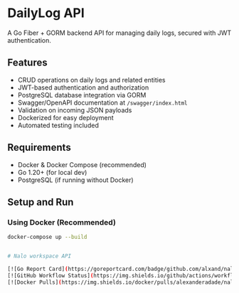 # DailyLog API

A Go Fiber + GORM backend API for managing daily logs, secured with JWT authentication.

## Features

- CRUD operations on daily logs and related entities
- JWT-based authentication and authorization
- PostgreSQL database integration via GORM
- Swagger/OpenAPI documentation at `/swagger/index.html`
- Validation on incoming JSON payloads
- Dockerized for easy deployment
- Automated testing included

## Requirements

- Docker & Docker Compose (recommended)
- Go 1.20+ (for local dev)
- PostgreSQL (if running without Docker)

## Setup and Run

### Using Docker (Recommended)

```bash
docker-compose up --build


# Nalo workspace API

[![Go Report Card](https://goreportcard.com/badge/github.com/alxand/nalo-workspace)](https://goreportcard.com/report/github.com/alxand/nalo-workspace)
[![GitHub Workflow Status](https://img.shields.io/github/actions/workflow/status/alxand/nalo-workspace/ci.yml?branch=main&label=CI)](https://github.com/alxand/nalo-workspace/actions/workflows/ci.yml)
[![Docker Pulls](https://img.shields.io/docker/pulls/alexanderadade/nalo-workspace)](https://hub.docker.com/r/alexanderadade/nalo-workspace)
